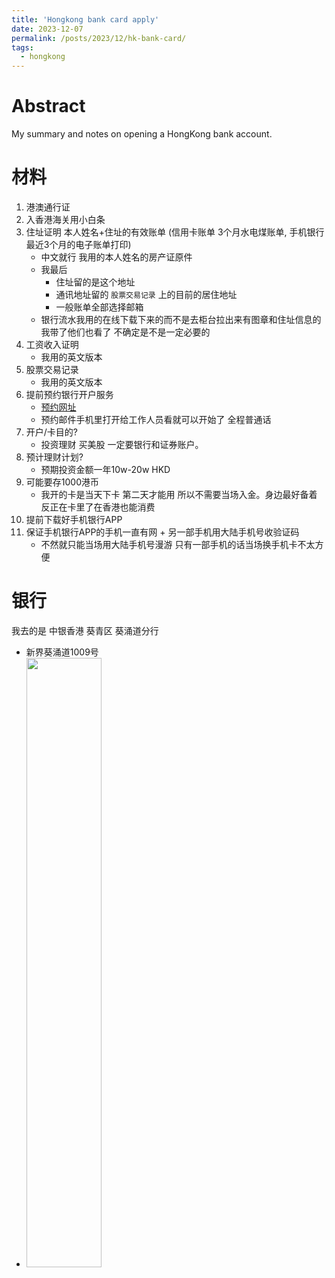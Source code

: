 ```yaml
---
title: 'Hongkong bank card apply'
date: 2023-12-07
permalink: /posts/2023/12/hk-bank-card/
tags:
  - hongkong
---
```

# Abstract
My summary and notes on opening a HongKong bank account.

# 材料
1. 港澳通行证
2. 入香港海关用小白条
3. 住址证明 本人姓名+住址的有效账单 (信用卡账单 3个月水电煤账单, 手机银行最近3个月的电子账单打印) 
    - 中文就行 我用的本人姓名的房产证原件
    - 我最后
        - 住址留的是这个地址 
        - 通讯地址留的 `股票交易记录` 上的目前的居住地址
        - 一般账单全部选择邮箱
    - 银行流水我用的在线下载下来的而不是去柜台拉出来有图章和住址信息的 我带了他们也看了 不确定是不是一定必要的
4. 工资收入证明 
    - 我用的英文版本
5. 股票交易记录
    - 我用的英文版本
6. 提前预约银行开户服务
    - [预约网址](https://www.bochk.com/sc/contact/online/hkpaccountopen.html)
    - 预约邮件手机里打开给工作人员看就可以开始了 全程普通话
7. 开户/卡目的? 
    - 投资理财 买美股 一定要银行和证券账户。
8. 预计理财计划?
    - 预期投资金额一年10w-20w HKD
9. 可能要存1000港币
    - 我开的卡是当天下卡 第二天才能用 所以不需要当场入金。身边最好备着 反正在卡里了在香港也能消费
10. 提前下载好手机银行APP
11. 保证手机银行APP的手机一直有网 + 另一部手机用大陆手机号收验证码
    - 不然就只能当场用大陆手机号漫游 只有一部手机的话当场换手机卡不太方便

# 银行
我去的是 中银香港 葵青区 葵涌道分行
- 新界葵涌道1009号
- <img src="https://yangxvlin.github.io/images/boc-hk-photo.jpg" width="50%"/>
